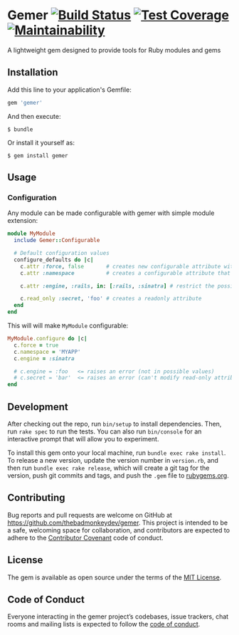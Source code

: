 # Gemer [![Build Status](https://travis-ci.org/thebadmonkeydev/gemer.svg?branch=master)](https://travis-ci.org/thebadmonkeydev/gemer) [![Test Coverage](https://api.codeclimate.com/v1/badges/08c65482f9f0d9e80928/test_coverage)](https://codeclimate.com/github/thebadmonkeydev/gemer/test_coverage) [![Maintainability](https://api.codeclimate.com/v1/badges/08c65482f9f0d9e80928/maintainability)](https://codeclimate.com/github/thebadmonkeydev/gemer/maintainability)

A lightweight gem designed to provide tools for Ruby modules and gems

## Installation

Add this line to your application's Gemfile:

```ruby
gem 'gemer'
```

And then execute:

    $ bundle

Or install it yourself as:

    $ gem install gemer

## Usage

### Configuration

Any module can be made configurable with gemer with simple module extension:

```ruby
module MyModule
  include Gemer::Configurable

  # Default configuration values
  configure_defaults do |c|
    c.attr :force, false       # creates new configurable attribute with a default value
    c.attr :namespace          # creates a configurable attribute that is nil

    c.attr :engine, :rails, in: [:rails, :sinatra] # restrict the possible values for an attribute

    c.read_only :secret, 'foo' # creates a readonly attribute
  end
end
```

This will will make `MyModule` configurable:

```ruby
MyModule.configure do |c|
  c.force = true
  c.namespace = 'MYAPP'
  c.engine = :sinatra

  # c.engine = :foo   <= raises an error (not in possible values)
  # c.secret = 'bar'  <= raises an error (can't modify read-only attribute)
end
```

## Development

After checking out the repo, run `bin/setup` to install dependencies. Then, run `rake spec` to run the tests. You can also run `bin/console` for an interactive prompt that will allow you to experiment.

To install this gem onto your local machine, run `bundle exec rake install`. To release a new version, update the version number in `version.rb`, and then run `bundle exec rake release`, which will create a git tag for the version, push git commits and tags, and push the `.gem` file to [rubygems.org](https://rubygems.org).

## Contributing

Bug reports and pull requests are welcome on GitHub at https://github.com/thebadmonkeydev/gemer. This project is intended to be a safe, welcoming space for collaboration, and contributors are expected to adhere to the [Contributor Covenant](http://contributor-covenant.org) code of conduct.

## License

The gem is available as open source under the terms of the [MIT License](https://opensource.org/licenses/MIT).

## Code of Conduct

Everyone interacting in the gemer project’s codebases, issue trackers, chat rooms and mailing lists is expected to follow the [code of conduct](https://github.com/thebadmonkeydev/gemer/blob/master/CODE_OF_CONDUCT.md).
